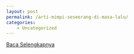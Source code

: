 ```yaml
---
layout: post
permalink: /arti-mimpi-seseorang-di-masa-lalu/
categories:
    - Uncategorized
---
```


[Baca Selengkapnya](/10)